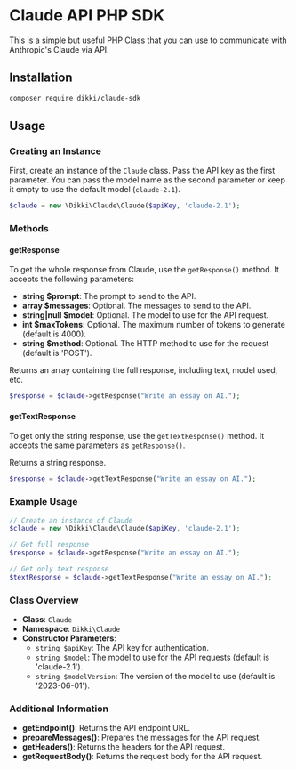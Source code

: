 # Claude API PHP SDK

This is a simple but useful PHP Class that you can use to communicate with Anthropic's Claude via API.

## Installation

```bash
composer require dikki/claude-sdk
```

## Usage

### Creating an Instance

First, create an instance of the `Claude` class. Pass the API key as the first parameter. You can pass the model name as the second parameter or keep it empty to use the default model (`claude-2.1`).

```php
$claude = new \Dikki\Claude\Claude($apiKey, 'claude-2.1');
```

### Methods

#### getResponse

To get the whole response from Claude, use the `getResponse()` method. It accepts the following parameters:

- **string $prompt**: The prompt to send to the API.
- **array $messages**: Optional. The messages to send to the API.
- **string|null $model**: Optional. The model to use for the API request.
- **int $maxTokens**: Optional. The maximum number of tokens to generate (default is 4000).
- **string $method**: Optional. The HTTP method to use for the request (default is 'POST').

Returns an array containing the full response, including text, model used, etc.

```php
$response = $claude->getResponse("Write an essay on AI.");
```

#### getTextResponse

To get only the string response, use the `getTextResponse()` method. It accepts the same parameters as `getResponse()`.

Returns a string response.

```php
$response = $claude->getTextResponse("Write an essay on AI.");
```

### Example Usage

```php
// Create an instance of Claude
$claude = new \Dikki\Claude\Claude($apiKey, 'claude-2.1');

// Get full response
$response = $claude->getResponse("Write an essay on AI.");

// Get only text response
$textResponse = $claude->getTextResponse("Write an essay on AI.");
```

### Class Overview

- **Class**: `Claude`
- **Namespace**: `Dikki\Claude`
- **Constructor Parameters**:
  - `string $apiKey`: The API key for authentication.
  - `string $model`: The model to use for the API requests (default is 'claude-2.1').
  - `string $modelVersion`: The version of the model to use (default is '2023-06-01').

### Additional Information

- **getEndpoint()**: Returns the API endpoint URL.
- **prepareMessages()**: Prepares the messages for the API request.
- **getHeaders()**: Returns the headers for the API request.
- **getRequestBody()**: Returns the request body for the API request.

